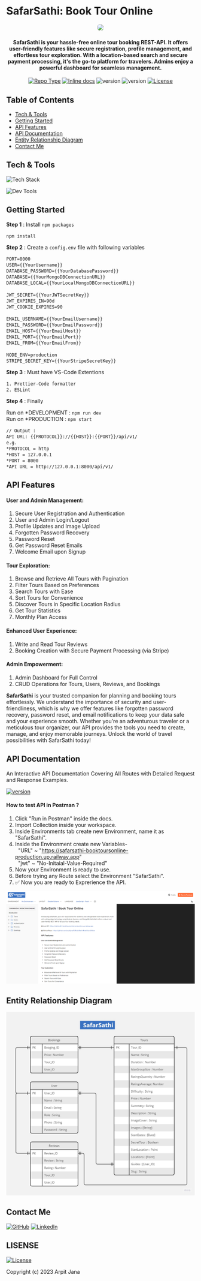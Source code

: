 # SafarSathi: Book Tour Online

<p align="center">
  <a href="" rel="">
 <img height=150px style="border-radius:0.3rem" src="https://i.postimg.cc/13ZMc49z/p1.png"></a>
</p>
<div align="center">
<h4>
SafarSathi is your hassle-free online tour booking REST-API. It offers user-friendly features like secure registration, profile management, and effortless tour exploration. With a location-based search and secure payment processing, it's the go-to platform for travelers. Admins enjoy a powerful dashboard for seamless management.</h4>

[![Repo Type](https://img.shields.io/badge/repo_type-Public-fcc419?style=flat&link=https://github.com/arpitjana21/SafarSathi-BookToursOnline)](https://github.com/arpitjana21/SafarSathi-BookToursOnline)
[![Inline docs](https://inch-ci.org/github/dwyl/hapi-auth-jwt2.svg?branch=master)](https://documenter.getpostman.com/view/25970142/2s9Y5YRN2L)
![version](https://img.shields.io/badge/npm-v9.5.0-red)
![version](https://img.shields.io/badge/node-v18.15.0-green)
[![License](https://img.shields.io/badge/license-MIT-85e2cd.svg)](https://opensource.org/license/mit/)

## </div>

## Table of Contents

-   [Tech & Tools](#Tech-&-Tools)
-   [Getting Started](#Getting-Started)
-   [API Features](#API-Features)
-   [API Documentation](#API-Documentation)
-   [Entity Relationship Diagram](#Entity-Relationship-Diagram)
-   [Contact Me](#Contact-Me)

## Tech & Tools

![Tech Stack](https://skillicons.dev/icons?i=nodejs,expressjs,mongodb,pug)

![Dev Tools](https://skillicons.dev/icons?i=vscode,git,github,postman)

## Getting Started

**Step 1** : Install `npm packages`

```
npm install
```

**Step 2** : Create a `config.env` file with following variables

```
PORT=8000
USER={{YourUsername}}
DATABASE_PASSWORD={{YourDatabasePassword}}
DATABASE={{YourMongoDBConnectionURL}}
DATABASE_LOCAL={{YourLocalMongoDBConnectionURL}}

JWT_SECRET={{YourJWTSecretKey}}
JWT_EXPIRES_IN=90d
JWT_COOKIE_EXPIRES=90

EMAIL_USERNAME={{YourEmailUsername}}
EMAIL_PASSWORD={{YourEmailPassword}}
EMAIL_HOST={{YourEmailHost}}
EMAIL_PORT={{YourEmailPort}}
EMAIL_FROM={{YourEmailFrom}}

NODE_ENV=production
STRIPE_SECRET_KEY={{YourStripeSecretKey}}
```

**Step 3** : Must have VS-Code Extentions

```
1. Prettier-Code formatter
2. ESLint
```

**Step 4** : Finally

Run on *DEVELOPMENT : `npm run dev`\
Run on *PRODUCTION : `npm start`

```
// Output :
API URL: {{PROTOCOL}}://{{HOST}}:{{PORT}}/api/v1/
e.g.
*PROTOCOL = http
*HOST = 127.0.0.1
*PORT = 8000
*API URL = http://127.0.0.1:8000/api/v1/
```

## API Features

#### User and Admin Management:

1. Secure User Registration and Authentication
2. User and Admin Login/Logout
3. Profile Updates and Image Upload
4. Forgotten Password Recovery
5. Password Reset
6. Get Password Reset Emails
7. Welcome Email upon Signup

#### Tour Exploration:

1. Browse and Retrieve All Tours with Pagination
2. Filter Tours Based on Preferences
3. Search Tours with Ease
4. Sort Tours for Convenience
5. Discover Tours in Specific Location Radius
6. Get Tour Statistics
7. Monthly Plan Access

#### Enhanced User Experience:

1. Write and Read Tour Reviews
2. Booking Creation with Secure Payment Processing (via Stripe)

#### Admin Empowerment:

1.  Admin Dashboard for Full Control
2.  CRUD Operations for Tours, Users, Reviews, and Bookings

**SafarSathi** is your trusted companion for planning and booking tours effortlessly. We understand the importance of security and user-friendliness, which is why we offer features like forgotten password recovery, password reset, and email notifications to keep your data safe and your experience smooth. Whether you're an adventurous traveler or a meticulous tour organizer, our API provides the tools you need to create, manage, and enjoy memorable journeys. Unlock the world of travel possibilities with SafarSathi today!

## API Documentation

An Interactive API Documentation Covering All Routes with Detailed Request and Response Examples.

<a href="https://documenter.getpostman.com/view/25970142/2s9Y5YRN2L">![version](https://img.shields.io/badge/API_Documentation-View_Here-0E89C6)</a>

#### How to test API in Postman ?

1. Click "Run in Postman" inside the docs.
2. Import Collection inside your workspace.
3. Inside Environments tab create new Environment, name it as "SafarSathi".
4. Inside the Environment create new Variables-\
   &nbsp; "URL" ~ "https://safarsathi-booktoursonline-production.up.railway.app" \
   &nbsp; "jwt" ~ "No-Initaial-Value-Required"
5. Now your Environment is ready to use.
6. Before trying any Route select the Environment "SafarSathi".
7. ✅ Now you are ready to Exprerience the API.

<a href="https://documenter.getpostman.com/view/25970142/2s9Y5YRN2L" target="_blank" rel="">
<img src="/public/img/readme/docs.png">
</a>

## Entity Relationship Diagram

<img src="/public/img/readme/ERD.jpg">

## Contact Me

[![GitHub ](https://img.shields.io/badge/GitHub-@arpitjana21-orange?style=flat&logo=GitHub&link=https://github.com/arpitjana21)](https://github.com/arpitjana21)
[![LinkedIn ](https://img.shields.io/badge/LinkedIn-@arpitjana2103-0077b5?style=flat&logo=Linkedin&logoColor=white&link=https://www.linkedin.com/in/arpitjana2103/)](https://www.linkedin.com/in/arpitjana2103/)

## LISENSE

[![License](https://img.shields.io/badge/license-MIT-85e2cd.svg)](https://opensource.org/license/mit/)

Copyright (c) 2023 Arpit Jana
